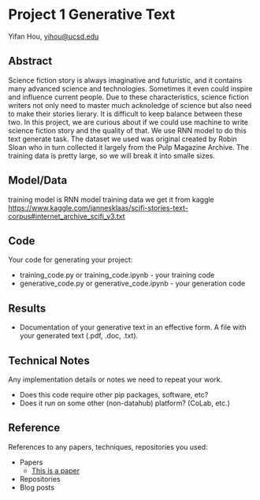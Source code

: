 # Project 1 Generative Text

Yifan Hou, yihou@ucsd.edu


## Abstract

Science fiction story is always imaginative and futuristic, and  it contains many advanced science and technologies. Sometimes it even could inspire and influence current people. Due to these characteristics, science fiction writers not only need to master much acknoledge of science but also need to make their stories lierary. It is difficult to keep balance between these two. In this project, we are curious about if we could use machine to write science fiction story and the quality of that. We use RNN model to do this text generate task. The dataset we used was original created by Robin Sloan who in turn collected it largely from the Pulp Magazine Archive.
The training data is pretty large, so we will break it into smalle sizes.



## Model/Data

training model is RNN model
 training data we get it from kaggle https://www.kaggle.com/jannesklaas/scifi-stories-text-corpus#internet_archive_scifi_v3.txt

## Code


Your code for generating your project:
- training_code.py or training_code.ipynb - your training code
- generative_code.py or generative_code.ipynb - your generation code

## Results

- Documentation of your generative text in an effective form. A file with your generated text (.pdf, .doc, .txt). 

## Technical Notes

Any implementation details or notes we need to repeat your work. 
- Does this code require other pip packages, software, etc?
- Does it run on some other (non-datahub) platform? (CoLab, etc.)

## Reference

References to any papers, techniques, repositories you used:
- Papers
  - [This is a paper](this_is_the_link.pdf)
- Repositories
- Blog posts

